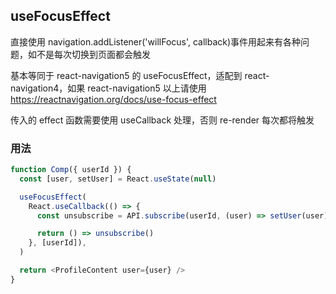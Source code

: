 ## useFocusEffect

直接使用 navigation.addListener('willFocus', callback)事件用起来有各种问题，如不是每次切换到页面都会触发

基本等同于 react-navigation5 的 useFocusEffect，适配到 react-navigation4，如果 react-navigation5 以上请使用 https://reactnavigation.org/docs/use-focus-effect

传入的 effect 函数需要使用 useCallback 处理，否则 re-render 每次都将触发

### 用法

```javascript
function Comp({ userId }) {
  const [user, setUser] = React.useState(null)

  useFocusEffect(
    React.useCallback(() => {
      const unsubscribe = API.subscribe(userId, (user) => setUser(user))

      return () => unsubscribe()
    }, [userId]),
  )

  return <ProfileContent user={user} />
}
```

